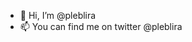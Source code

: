 - 👋 Hi, I’m @pleblira
- 📫 You can find me on twitter @pleblira 

<!---
pleblira/pleblira is a ✨ special ✨ repository because its `README.md` (this file) appears on your GitHub profile.
You can click the Preview link to take a look at your changes.
--->
